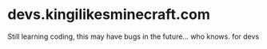 # devs.kingilikesminecraft.com
Still learning coding, this may have bugs in the future... who knows. for devs
